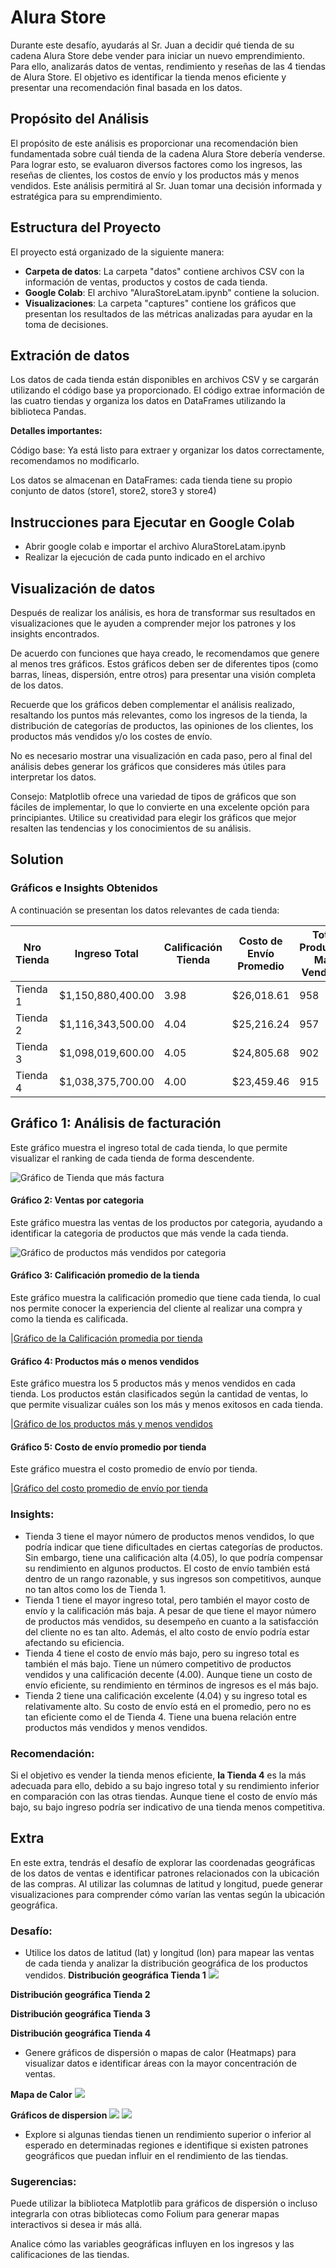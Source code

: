 # Alura Store

Durante este desafío, ayudarás al Sr. Juan a decidir qué tienda de su cadena Alura Store debe vender para iniciar un nuevo emprendimiento. 
Para ello, analizarás datos de ventas, rendimiento y reseñas de las 4 tiendas de Alura Store. 
El objetivo es identificar la tienda menos eficiente y presentar una recomendación final basada en los datos.

## Propósito del Análisis

El propósito de este análisis es proporcionar una recomendación bien fundamentada sobre cuál tienda de la cadena Alura Store debería venderse. Para lograr esto, se evaluaron diversos factores como los ingresos, las reseñas de clientes, los costos de envío y los productos más y menos vendidos. Este análisis permitirá al Sr. Juan tomar una decisión informada y estratégica para su emprendimiento.

## Estructura del Proyecto

El proyecto está organizado de la siguiente manera:

- **Carpeta de datos**: La carpeta "datos" contiene archivos CSV con la información de ventas, productos y costos de cada tienda.
- **Google Colab**: El archivo "AluraStoreLatam.ipynb" contiene la solucion.
- **Visualizaciones**: La carpeta "captures" contiene los gráficos que presentan los resultados de las métricas analizadas para ayudar en la toma de decisiones.

## Extración de datos

Los datos de cada tienda están disponibles en archivos CSV y se cargarán utilizando el código base ya proporcionado. El código extrae información de las cuatro tiendas y organiza los datos en DataFrames utilizando la biblioteca Pandas.

**Detalles importantes:**

Código base: Ya está listo para extraer y organizar los datos correctamente, recomendamos no modificarlo.

Los datos se almacenan en DataFrames: cada tienda tiene su propio conjunto de datos (store1, store2, store3 y store4)

## Instrucciones para Ejecutar en Google Colab

- Abrir google colab e importar el archivo AluraStoreLatam.ipynb
- Realizar la ejecución de cada punto indicado en el archivo


## Visualización de datos
Después de realizar los análisis, es hora de transformar sus resultados en visualizaciones que le ayuden a comprender mejor los patrones y los insights encontrados.

De acuerdo con funciones que haya creado, le recomendamos que genere al menos tres gráficos. Estos gráficos deben ser de diferentes tipos (como barras, líneas, dispersión, entre otros) para presentar una visión completa de los datos.

Recuerde que los gráficos deben complementar el análisis realizado, resaltando los puntos más relevantes, como los ingresos de la tienda, la distribución de categorías de productos, las opiniones de los clientes, los productos más vendidos y/o los costes de envío.

No es necesario mostrar una visualización en cada paso, pero al final del análisis debes generar los gráficos que consideres más útiles para interpretar los datos.

Consejo: Matplotlib ofrece una variedad de tipos de gráficos que son fáciles de implementar, lo que lo convierte en una excelente opción para principiantes. Utilice su creatividad para elegir los gráficos que mejor resalten las tendencias y los conocimientos de su análisis.


## Solution 

### Gráficos e Insights Obtenidos

A continuación se presentan los datos relevantes de cada tienda:

| **Nro Tienda** | **Ingreso Total**       | **Calificación Tienda** | **Costo de Envío Promedio** | **Total Productos Más Vendidos** | **Total Productos Menos Vendidos** |
|----------------|-------------------------|-------------------------|-----------------------------|----------------------------------|------------------------------------|
| Tienda 1       | $1,150,880,400.00       | 3.98                    | $26,018.61                  | 958                              | 461                                |
| Tienda 2       | $1,116,343,500.00       | 4.04                    | $25,216.24                  | 957                              | 484                                |
| Tienda 3       | $1,098,019,600.00       | 4.05                    | $24,805.68                  | 902                              | 509                                |
| Tienda 4       | $1,038,375,700.00       | 4.00                    | $23,459.46                  | 915                              | 482                                |


## Gráfico 1: Análisis de facturación

Este gráfico muestra el ingreso total de cada tienda, lo que permite visualizar el ranking de cada tienda de forma descendente.

![Gráfico de Tienda que más factura](https://github.com/klintfox/one-alura-store/blob/main/captures/g1.PNG)

#### Gráfico 2: Ventas por categoria

Este gráfico muestra las ventas de los productos por categoria, ayudando a identificar la categoria de productos que más vende la cada tienda.

![Gráfico de productos más vendidos por categoria](https://github.com/klintfox/one-alura-store/blob/main/captures/g2.PNG)

#### Gráfico 3: Calificación promedio de la tienda

Este gráfico muestra la calificación promedio que tiene cada tienda, lo cual nos permite conocer la experiencia del cliente al realizar una compra y como la tienda es calificada.

|[Gráfico de la Calificación promedia por tienda](https://github.com/klintfox/one-alura-store/blob/main/captures/g3.PNG)

#### Gráfico 4: Productos más o menos vendidos

Este gráfico muestra los 5 productos más y menos vendidos en cada tienda. Los productos están clasificados según la cantidad de ventas, lo que permite visualizar cuáles son los más y menos exitosos en cada tienda.

|[Gráfico de los productos más y menos vendidos](https://github.com/klintfox/one-alura-store/blob/main/captures/g4.PNG)

#### Gráfico 5: Costo de envío promedio por tienda

Este gráfico muestra el costo promedio de envío por tienda.

|[Gráfico del costo promedio de envío por tienda](https://github.com/klintfox/one-alura-store/blob/main/captures/g5.PNG)


### Insights:
- Tienda 3 tiene el mayor número de productos menos vendidos, lo que podría indicar que tiene dificultades en ciertas categorías de productos. Sin embargo, tiene una calificación alta (4.05), lo que podría compensar su rendimiento en algunos productos. El costo de envío también está dentro de un rango razonable, y sus ingresos son competitivos, aunque no tan altos como los de Tienda 1.
- Tienda 1 tiene el mayor ingreso total, pero también el mayor costo de envío y la calificación más baja. A pesar de que tiene el mayor número de productos más vendidos, su desempeño en cuanto a la satisfacción del cliente no es tan alto. Además, el alto costo de envío podría estar afectando su eficiencia.
- Tienda 4 tiene el costo de envío más bajo, pero su ingreso total es también el más bajo. Tiene un número competitivo de productos vendidos y una calificación decente (4.00). Aunque tiene un costo de envío eficiente, su rendimiento en términos de ingresos es el más bajo.
- Tienda 2 tiene una calificación excelente (4.04) y su ingreso total es relativamente alto. Su costo de envío está en el promedio, pero no es tan eficiente como el de Tienda 4. Tiene una buena relación entre productos más vendidos y menos vendidos.

### Recomendación:

Si el objetivo es vender la tienda menos eficiente, **la Tienda 4** es la más adecuada para ello, debido a su bajo ingreso total y su rendimiento inferior en comparación con las otras tiendas. Aunque tiene el costo de envío más bajo, su bajo ingreso podría ser indicativo de una tienda menos competitiva.

## Extra

En este extra, tendrás el desafío de explorar las coordenadas geográficas de los datos de ventas e identificar patrones relacionados con la ubicación de las compras. Al utilizar las columnas de latitud y longitud, puede generar visualizaciones para comprender cómo varían las ventas según la ubicación geográfica.

### Desafío:

- Utilice los datos de latitud (lat) y longitud (lon) para mapear las ventas de cada tienda y analizar la distribución geográfica de los productos vendidos.
**Distribución geográfica Tienda 1**
![](https://github.com/klintfox/one-alura-store/blob/main/captures/eg1.PNG)

**Distribución geográfica Tienda 2**

**Distribución geográfica Tienda 3**

**Distribución geográfica Tienda 4**

- Genere gráficos de dispersión o mapas de calor (Heatmaps) para visualizar datos e identificar áreas con la mayor concentración de ventas.

**Mapa de Calor**
![](https://github.com/klintfox/one-alura-store/blob/main/captures/eg2.PNG)

**Gráficos de dispersion** 
![](https://github.com/klintfox/one-alura-store/blob/main/captures/eg3_1.PNG)
![](https://github.com/klintfox/one-alura-store/blob/main/captures/eg3_2.PNG)

- Explore si algunas tiendas tienen un rendimiento superior o inferior al esperado en determinadas regiones e identifique si existen patrones geográficos que puedan influir en el rendimiento de las tiendas.


### Sugerencias:

Puede utilizar la biblioteca Matplotlib para gráficos de dispersión o incluso integrarla con otras bibliotecas como Folium para generar mapas interactivos si desea ir más allá.

Analice cómo las variables geográficas influyen en los ingresos y las calificaciones de las tiendas.